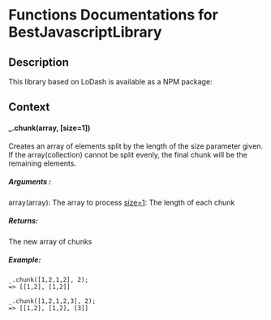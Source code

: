 # Functions Documentations for BestJavascriptLibrary

## Description

This library based on LoDash is available as a NPM package:


## Context

#### _.chunk(array, [size=1])
Creates an array of elements split by the length of the size parameter given. If the array(collection) cannot be split evenly, the final chunk will be the remaining elements. 

##### Arguments : 
array(array): The array to process
[size=1](number): The length of each chunk

##### Returns: 
The new array of chunks

##### Example:
```
_.chunk([1,2,1,2], 2);
=> [[1,2], [1,2]]

_.chunk([1,2,1,2,3], 2);
=> [[1,2], [1,2], [3]]
```


